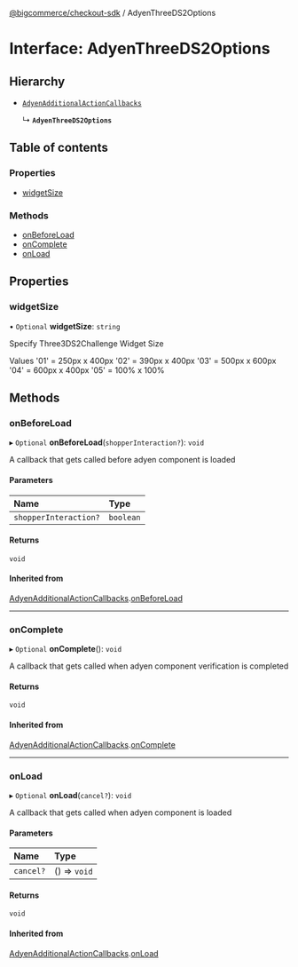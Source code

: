 [@bigcommerce/checkout-sdk](../README.md) / AdyenThreeDS2Options

# Interface: AdyenThreeDS2Options

## Hierarchy

- [`AdyenAdditionalActionCallbacks`](AdyenAdditionalActionCallbacks.md)

  ↳ **`AdyenThreeDS2Options`**

## Table of contents

### Properties

- [widgetSize](AdyenThreeDS2Options.md#widgetsize)

### Methods

- [onBeforeLoad](AdyenThreeDS2Options.md#onbeforeload)
- [onComplete](AdyenThreeDS2Options.md#oncomplete)
- [onLoad](AdyenThreeDS2Options.md#onload)

## Properties

### widgetSize

• `Optional` **widgetSize**: `string`

Specify Three3DS2Challenge Widget Size

Values
'01' = 250px x 400px
'02' = 390px x 400px
'03' = 500px x 600px
'04' = 600px x 400px
'05' = 100% x 100%

## Methods

### onBeforeLoad

▸ `Optional` **onBeforeLoad**(`shopperInteraction?`): `void`

A callback that gets called before adyen component is loaded

#### Parameters

| Name | Type |
| :------ | :------ |
| `shopperInteraction?` | `boolean` |

#### Returns

`void`

#### Inherited from

[AdyenAdditionalActionCallbacks](AdyenAdditionalActionCallbacks.md).[onBeforeLoad](AdyenAdditionalActionCallbacks.md#onbeforeload)

___

### onComplete

▸ `Optional` **onComplete**(): `void`

A callback that gets called when adyen component verification
is completed

#### Returns

`void`

#### Inherited from

[AdyenAdditionalActionCallbacks](AdyenAdditionalActionCallbacks.md).[onComplete](AdyenAdditionalActionCallbacks.md#oncomplete)

___

### onLoad

▸ `Optional` **onLoad**(`cancel?`): `void`

A callback that gets called when adyen component is loaded

#### Parameters

| Name | Type |
| :------ | :------ |
| `cancel?` | () => `void` |

#### Returns

`void`

#### Inherited from

[AdyenAdditionalActionCallbacks](AdyenAdditionalActionCallbacks.md).[onLoad](AdyenAdditionalActionCallbacks.md#onload)

